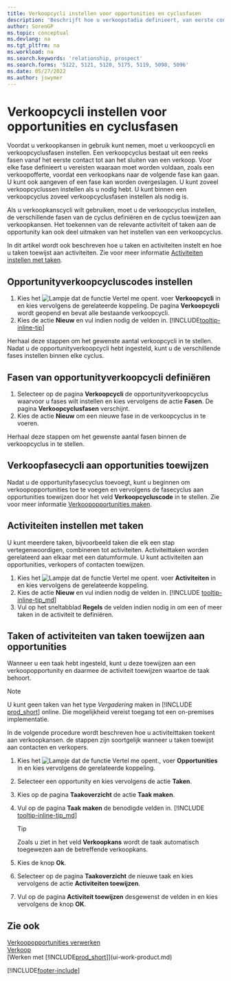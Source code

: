 ```yaml
---
title: Verkoopcycli instellen voor opportunities en cyclusfasen
description: 'Beschrijft hoe u verkoopstadia definieert, van eerste contact tot sluiten, om een verkoopcyclus te maken en toe te wijzen aan opportunities in Business Central.'
author: SorenGP
ms.topic: conceptual
ms.devlang: na
ms.tgt_pltfrm: na
ms.workload: na
ms.search.keywords: 'relationship, prospect'
ms.search.forms: '5122, 5121, 5120, 5175, 5119, 5098, 5096'
ms.date: 05/27/2022
ms.author: jswymer
---
```

# <a name="set-up-opportunity-sales-cycles-and-cycle-stages"></a>Verkoopcycli instellen voor opportunities en cyclusfasen

Voordat u verkoopkansen in gebruik kunt nemen, moet u verkoopcycli en verkoopcyclusfasen instellen. Een verkoopcyclus bestaat uit een reeks fasen vanaf het eerste contact tot aan het sluiten van een verkoop. Voor elke fase definieert u vereisten waaraan moet worden voldaan, zoals een verkoopofferte, voordat een verkoopkans naar de volgende fase kan gaan. U kunt ook aangeven of een fase kan worden overgeslagen. U kunt zoveel verkoopcyclussen instellen als u nodig hebt. U kunt binnen een verkoopcyclus zoveel verkoopcyclusfasen instellen als nodig is.

Als u verkoopkanscycli wilt gebruiken, moet u de verkoopcyclus instellen, de verschillende fasen van de cyclus definiëren en de cyclus toewijzen aan verkoopkansen. Het toekennen van de relevante activiteit of taken aan de opportunity kan ook deel uitmaken van het instellen van een verkoopcyclus.

In dit artikel wordt ook beschreven hoe u taken en activiteiten instelt en hoe u taken toewijst aan activiteiten. Zie voor meer informatie [Activiteiten instellen met taken](marketing-how-setup-opportunity-sales-cycles-stages.md#to-set-up-activities-with-tasks).

## <a name="to-set-up-opportunity-sales-cycle-codes"></a>Opportunityverkoopcycluscodes instellen

1. Kies het ![Lampje dat de functie Vertel me opent.](media/ui-search/search_small.png "Vertel me wat u wilt doen") voer **Verkoopcycli** in en kies vervolgens de gerelateerde koppeling. De pagina **Verkoopcycli** wordt geopend en bevat alle bestaande verkoopcycli.
2. Kies de actie **Nieuw** en vul indien nodig de velden in. [!INCLUDE[tooltip-inline-tip](includes/tooltip-inline-tip_md.md)]

Herhaal deze stappen om het gewenste aantal verkoopcycli in te stellen. Nadat u de opportunityverkoopcycli hebt ingesteld, kunt u de verschillende fases instellen binnen elke cyclus.

## <a name="to-define-opportunity-sales-cycle-stages"></a>Fasen van opportunityverkoopcycli definiëren

1. Selecteer op de pagina **Verkoopcycli** de opportunityverkoopcyclus waarvoor u fases wilt instellen en kies vervolgens de actie **Fasen**. De pagina **Verkoopcyclusfasen** verschijnt.
2. Kies de actie **Nieuw** om een nieuwe fase in de verkoopcyclus in te voeren.

Herhaal deze stappen om het gewenste aantal fasen binnen de verkoopcyclus in te stellen.

## <a name="to-assign-stage-cycles-to-opportunities"></a>Verkoopfasecycli aan opportunities toewijzen

Nadat u de opportunityfasecyclus toevoegt, kunt u beginnen om verkoopopportunities toe te voegen en vervolgens de fasecyclus aan opportunities toewijzen door het veld **Verkoopcycluscode** in te stellen. Zie voor meer informatie [Verkoopopportunities maken](marketing-how-create-opportunities.md).

## <a name="to-set-up-activities-with-tasks"></a>Activiteiten instellen met taken

U kunt meerdere taken, bijvoorbeeld taken die elk een stap vertegenwoordigen, combineren tot activiteiten. Activiteittaken worden gerelateerd aan elkaar met een datumformule. U kunt activiteiten aan opportunities, verkopers of contacten toewijzen.

1. Kies het ![Lampje dat de functie Vertel me opent.](media/ui-search/search_small.png "Vertel me wat u wilt doen") voer **Activiteiten** in en kies vervolgens de gerelateerde koppeling.
2. Kies de actie **Nieuw** en vul indien nodig de velden in. [!INCLUDE [tooltip-inline-tip_md](includes/tooltip-inline-tip_md.md)]
3. Vul op het sneltabblad **Regels** de velden indien nodig in om een of meer taken in de activiteit te definiëren.

## <a name="to-assign-tasks-or-activities-of-tasks-to-opportunities"></a>Taken of activiteiten van taken toewijzen aan opportunities

Wanneer u een taak hebt ingesteld, kunt u deze toewijzen aan een verkoopopportunity en daarmee de activiteit toewijzen waartoe de taak behoort.

> [!NOTE]
> U kunt geen taken van het type *Vergadering* maken in [!INCLUDE [prod_short](includes/prod_short.md)] online. Die mogelijkheid vereist toegang tot een on-premises implementatie.

In de volgende procedure wordt beschreven hoe u activiteittaken toekent aan verkoopkansen. de stappen zijn soortgelijk wanneer u taken toewijst aan contacten en verkopers.

1. Kies het ![Lampje dat de functie Vertel me opent.](media/ui-search/search_small.png "Vertel me wat u wilt doen"), voer **Opportunities** in en kies vervolgens de gerelateerde koppeling.
2. Selecteer een opportunity en kies vervolgens de actie **Taken**.
3. Kies op de pagina **Taakoverzicht** de actie **Taak maken**.
4. Vul op de pagina **Taak maken** de benodigde velden in. [!INCLUDE [tooltip-inline-tip_md](includes/tooltip-inline-tip_md.md)]

    > [!TIP]
    > Zoals u ziet in het veld **Verkoopkans** wordt de taak automatisch toegewezen aan de betreffende verkoopkans.
5. Kies de knop **Ok**.
6. Selecteer op de pagina **Taakoverzicht** de nieuwe taak en kies vervolgens de actie **Activiteiten toewijzen**.
7. Vul op de pagina **Activiteit toewijzen** desgewenst de velden in en kies vervolgens de knop **OK**.

## <a name="see-also"></a>Zie ook

[Verkoopopportunities verwerken](marketing-processing-sales-opportunities.md)  
[Verkoop](sales-manage-sales.md)  
[Werken met [!INCLUDE[prod_short](includes/prod_short.md)]](ui-work-product.md)


[!INCLUDE[footer-include](includes/footer-banner.md)]
